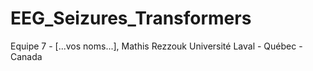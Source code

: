 # EEG_Seizures_Transformers
Equipe 7 - [...vos noms...], Mathis Rezzouk
Université Laval - Québec - Canada 
